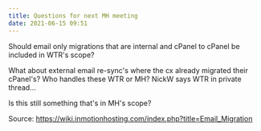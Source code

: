 ```yaml
---
title: Questions for next MH meeting
date: 2021-06-15 09:51
---
```


Should email only migrations that are internal and cPanel to cPanel be included
in WTR's scope? 

What about external email re-sync's where the cx already migrated their
cPanel's? Who handles these WTR or MH? NickW says WTR in private thread...

Is this still something that's in MH's scope?

Source: https://wiki.inmotionhosting.com/index.php?title=Email_Migration
